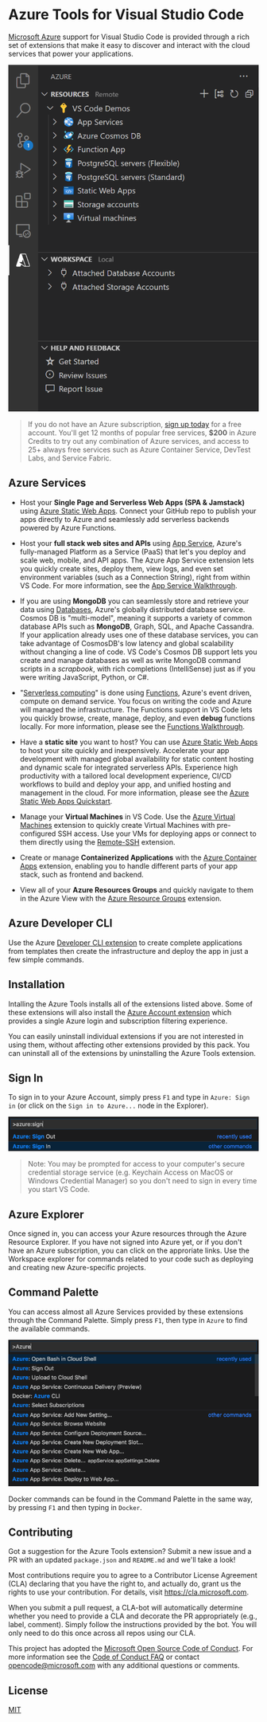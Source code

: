 # Azure Tools for Visual Studio Code

[Microsoft Azure](https://azure.microsoft.com/en-us/overview/what-is-azure/)
support for Visual Studio Code is provided through a rich set of extensions that
make it easy to discover and interact with the cloud services that power your
applications.

![Azure Explorer in VS Code](resources/readme/explorer.png)

> If you do not have an Azure subscription,
> [sign up today](https://azure.microsoft.com/en-us/free/?b=16.48) for a free
> account. You'll get 12 months of popular free services, **\$200** in Azure
> Credits to try out any combination of Azure services, and access to 25+ always
> free services such as Azure Container Service, DevTest Labs, and Service
> Fabric.

## Azure Services

-   Host your **Single Page and Serverless Web Apps (SPA & Jamstack)** using
    [Azure Static Web Apps](https://marketplace.visualstudio.com/items?itemName=ms-azuretools.vscode-azurestaticwebapps).
    Connect your GitHub repo to publish your apps directly to Azure and
    seamlessly add serverless backends powered by Azure Functions.

-   Host your **full stack web sites and APIs** using
    [App Service](https://marketplace.visualstudio.com/items?itemName=ms-azuretools.vscode-azureappservice),
    Azure's fully-managed Platform as a Service (PaaS) that let's you deploy and
    scale web, mobile, and API apps. The Azure App Service extension lets you
    quickly create sites, deploy them, view logs, and even set environment
    variables (such as a Connection String), right from within VS Code. For more
    information, see the
    [App Service Walkthrough](https://code.visualstudio.com/tutorials/app-service-extension/getting-started).

-   If you are using **MongoDB** you can seamlessly store and retrieve your data
    using
    [Databases](https://marketplace.visualstudio.com/items?itemName=ms-azuretools.vscode-cosmosdb),
    Azure's globally distributed database service. Cosmos DB is "multi-model",
    meaning it supports a variety of common database APIs such as **MongoDB**,
    Graph, SQL, and Apache Cassandra. If your application already uses one of
    these database services, you can take advantage of CosmosDB's low latency
    and global scalability without changing a line of code. VS Code's Cosmos DB
    support lets you create and manage databases as well as write MongoDB
    command scripts in a _scrapbook_, with rich completions (IntelliSense) just
    as if you were writing JavaScript, Python, or C#.

-   "[Serverless computing](https://en.wikipedia.org/wiki/Serverless_computing)"
    is done using
    [Functions](https://marketplace.visualstudio.com/items?itemName=ms-azuretools.vscode-azurefunctions),
    Azure's event driven, compute on demand service. You focus on writing the
    code and Azure will managed the infrastructure. The Functions support in VS
    Code lets you quickly browse, create, manage, deploy, and even **debug**
    functions locally. For more information, please see the
    [Functions Walkthrough](https://code.visualstudio.com/tutorials/functions-extension/getting-started).

-   Have a **static site** you want to host? You can use
    [Azure Static Web Apps](https://marketplace.visualstudio.com/items?itemName=ms-azuretools.vscode-azurestaticwebapps)
    to host your site quickly and inexpensively. Accelerate your app development
    with managed global availability for static content hosting and dynamic
    scale for integrated serverless APIs. Experience high productivity with a
    tailored local development experience, CI/CD workflows to build and deploy
    your app, and unified hosting and management in the cloud. For more
    information, please see the
    [Azure Static Web Apps Quickstart](https://learn.microsoft.com/en-us/azure/static-web-apps/getting-started).

-   Manage your **Virtual Machines** in VS Code. Use the
    [Azure Virtual Machines](https://marketplace.visualstudio.com/items?itemName=ms-azuretools.vscode-azurevirtualmachines)
    extension to quickly create Virtual Machines with pre-configured SSH access.
    Use your VMs for deploying apps or connect to them directly using the
    [Remote-SSH](https://marketplace.visualstudio.com/items?itemName=ms-vscode-remote.remote-ssh)
    extension.

-   Create or manage **Containerized Applications** with the
    [Azure Container Apps](https://marketplace.visualstudio.com/items?itemName=ms-azuretools.vscode-azurecontainerapps)
    extension, enabling you to handle different parts of your app stack, such as
    frontend and backend.

-   View all of your **Azure Resources Groups** and quickly navigate to them in
    the Azure View with the
    [Azure Resource Groups](https://marketplace.visualstudio.com/items?itemName=ms-azuretools.vscode-azureresourcegroups)
    extension.

## Azure Developer CLI

Use the Azure
[Developer CLI extension](https://marketplace.visualstudio.com/items?itemName=ms-azuretools.azure-dev)
to create complete applications from templates then create the infrastructure
and deploy the app in just a few simple commands.

## Installation

Intalling the Azure Tools installs all of the extensions listed above. Some of
these extensions will also install the
[Azure Account extension](https://marketplace.visualstudio.com/items?itemName=ms-vscode.azure-account)
which provides a single Azure login and subscription filtering experience.

You can easily uninstall individual extensions if you are not interested in
using them, without affecting other extensions provided by this pack. You can
uninstall all of the extensions by uninstalling the Azure Tools extension.

## Sign In

To sign in to your Azure Account, simply press `F1` and type in `Azure: Sign in`
(or click on the `Sign in to Azure...` node in the Explorer).

![Sign in to Azure through the Command Palette](resources/readme/signin.png)

> Note: You may be prompted for access to your computer's secure credential
> storage service (e.g. Keychain Access on MacOS or Windows Credential Manager)
> so you don't need to sign in every time you start VS Code.

## Azure Explorer

Once signed in, you can access your Azure resources through the Azure Resource
Explorer. If you have not signed into Azure yet, or if you don't have an Azure
subscription, you can click on the approriate links. Use the Workspace explorer
for commands related to your code such as deploying and creating new
Azure-specific projects.

## Command Palette

You can access almost all Azure Services provided by these extensions through
the Command Palette. Simply press `F1`, then type in `Azure` to find the
available commands.

![Command Palette searching for the term Azure](resources/readme/commandpalette.png)

Docker commands can be found in the Command Palette in the same way, by pressing
`F1` and then typing in `Docker`.

## Contributing

Got a suggestion for the Azure Tools extension? Submit a new issue and a PR with
an updated `package.json` and `README.md` and we'll take a look!

Most contributions require you to agree to a Contributor License Agreement (CLA)
declaring that you have the right to, and actually do, grant us the rights to
use your contribution. For details, visit https://cla.microsoft.com.

When you submit a pull request, a CLA-bot will automatically determine whether
you need to provide a CLA and decorate the PR appropriately (e.g., label,
comment). Simply follow the instructions provided by the bot. You will only need
to do this once across all repos using our CLA.

This project has adopted the
[Microsoft Open Source Code of Conduct](https://opensource.microsoft.com/codeofconduct/).
For more information see the
[Code of Conduct FAQ](https://opensource.microsoft.com/codeofconduct/faq/) or
contact [opencode@microsoft.com](mailto:opencode@microsoft.com) with any
additional questions or comments.

## License

[MIT](LICENSE)
